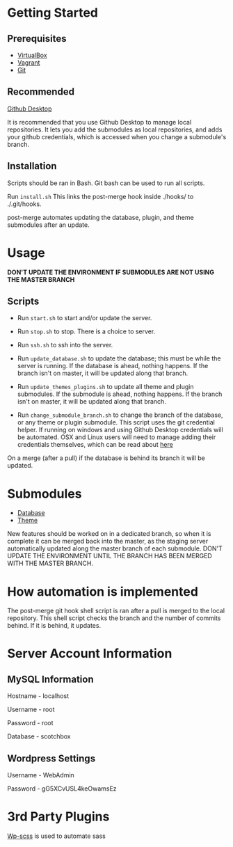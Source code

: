 # Getting Started

## Prerequisites

- [VirtualBox](https://www.virtualbox.org)
- [Vagrant](https://www.vagrantup.com)
- [Git](https://git-scm.com)

## Recommended

[Github Desktop](https://desktop.github.com)

It is recommended that you use Github Desktop to manage local repositories. It lets you add the submodules as local repositories, and adds your github credentials, which is accessed when you change a submodule's branch.

## Installation

Scripts should be ran in Bash. Git bash can be used to run all scripts.

Run `install.sh` This links the post-merge hook inside ./hooks/ to ./.git/hooks.

post-merge automates updating the database, plugin, and theme submodules after an update.

# Usage

**DON'T UPDATE THE ENVIRONMENT IF SUBMODULES ARE NOT USING THE MASTER BRANCH**

## Scripts

- Run `start.sh` to start and/or update the server.
- Run `stop.sh` to stop. There is a choice to server.

- Run `ssh.sh` to ssh into the server.
- Run `update_database.sh` to update the database; this must be while the server is running. If the database is ahead, nothing happens. If the branch isn't on master, it will be updated along that branch.
- Run `update_themes_plugins.sh` to update all theme and plugin submodules. If the submodule is ahead, nothing happens. If the branch isn't on master, it will be updated along that branch.
- Run `change_submodule_branch.sh` to change the branch of the database, or any theme or plugin submodule. This script uses the git credential helper. If running on windows and using Github Desktop credentials will be automated. OSX and Linux users will need to manage adding their credentials themselves, which can be read about [here](https://help.github.com/en/articles/caching-your-github-password-in-git)

On a merge (after a pull) if the database is behind its branch it will be updated.

# Submodules

- [Database](https://github.com/Xett/database-cp3402-2019-team25)
- [Theme](https://github.com/Xett/theme-cp3402-2019-team25)

New features should be worked on in a dedicated branch, so when it is complete it can be merged back into the master, as the staging server automatically updated along the master branch of each submodule. DON'T UPDATE THE ENVIRONMENT UNTIL THE BRANCH HAS BEEN MERGED WITH THE MASTER BRANCH.

# How automation is implemented
The post-merge git hook shell script is ran after a pull is merged to the local repository. This shell script checks the branch and the number of commits behind. If it is behind, it updates.

# Server Account Information

## MySQL Information
Hostname - localhost

Username - root

Password - root

Database - scotchbox

## Wordpress Settings
Username - WebAdmin

Password - gG5XCvUSL4keOwamsEz

# 3rd Party Plugins
[Wp-scss](https://github.com/ConnectThink/WP-SCSS) is used to automate sass
